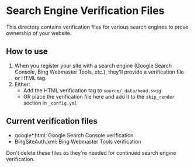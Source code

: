 # Search Engine Verification Files

This directory contains verification files for various search engines to prove ownership of your website.

## How to use

1. When you register your site with a search engine (Google Search Console, Bing Webmaster Tools, etc.), they'll provide a verification file or HTML tag.
2. Either:
   - Add the HTML verification tag to `source/_data/head.swig`
   - OR place the verification file here and add it to the `skip_render` section in `_config.yml`

## Current verification files

- google*.html: Google Search Console verification
- BingSiteAuth.xml: Bing Webmaster Tools verification

Don't delete these files as they're needed for continued search engine verification.
